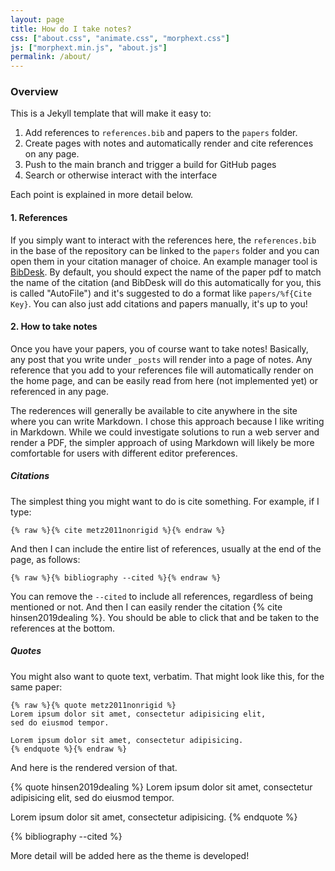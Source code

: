 ```yaml
---
layout: page
title: How do I take notes?
css: ["about.css", "animate.css", "morphext.css"]
js: ["morphext.min.js", "about.js"]
permalink: /about/
---
```


### Overview

This is a Jekyll template that will make it easy to:

1. Add references to `references.bib` and papers to the `papers` folder.
2. Create pages with notes and automatically render and cite references on any page.
3. Push to the main branch and trigger a build for GitHub pages
4. Search or otherwise interact with the interface

Each point is explained in more detail below.

#### 1. References

If you simply want to interact with the references here, the `references.bib` in the base
of the repository can be linked to the `papers` folder and you can open them in your citation
manager of choice. An example manager tool is [BibDesk](https://bibdesk.sourceforge.io/).
By default, you should expect the name of the paper pdf to match the name of the citation 
(and BibDesk will do this automatically for you, this is called "AutoFile") and it's
suggested to do a format like `papers/%f{Cite Key}`. You can also just add citations
and papers manually, it's up to you!

#### 2. How to take notes

Once you have your papers, you of course want to take notes! Basically, any post
that you write under `_posts` will render into a page of notes. Any reference
that you add to your references file will automatically render on the home page,
and can be easily read from here (not implemented yet) or referenced in any page.

The rederences will generally be available to cite anywhere in the site where you can write Markdown.
I chose this approach because I like writing in Markdown.
While we could investigate solutions to run a web server and render a PDF, the simpler
approach of using Markdown will likely be more comfortable for users with different
editor preferences.

##### Citations

The simplest thing you might want to do is cite something. For example,
if I type:

```
{% raw %}{% cite metz2011nonrigid %}{% endraw %}
```

And then I can include the entire list of references, usually at the end of the page, as follows:

```
{% raw %}{% bibliography --cited %}{% endraw %}
```

You can remove the `--cited` to include all references, regardless of being mentioned or
not. And then I can easily render the citation {% cite hinsen2019dealing %}.
You should be able to click that and be taken to the references at the bottom.

##### Quotes

You might also want to quote text, verbatim. That might look like this, for the same
paper:

```
{% raw %}{% quote metz2011nonrigid %}
Lorem ipsum dolor sit amet, consectetur adipisicing elit,
sed do eiusmod tempor.

Lorem ipsum dolor sit amet, consectetur adipisicing.
{% endquote %}{% endraw %}
```

And here is the rendered version of that.

{% quote hinsen2019dealing %}
Lorem ipsum dolor sit amet, consectetur adipisicing elit,
sed do eiusmod tempor.

Lorem ipsum dolor sit amet, consectetur adipisicing.
{% endquote %}

{% bibliography --cited %}

More detail will be added here as the theme is developed!
